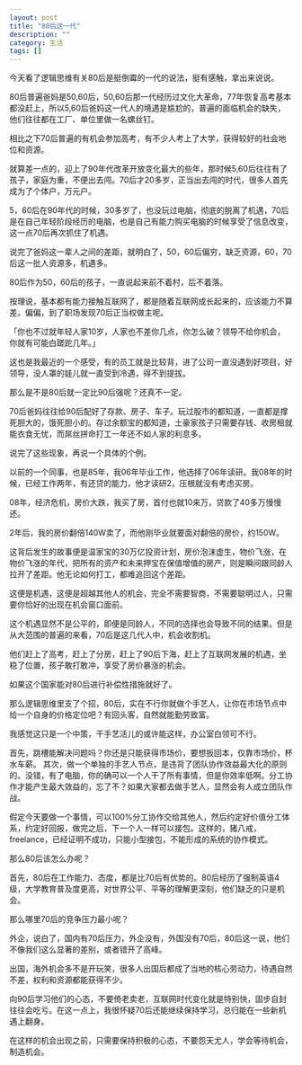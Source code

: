 ```yaml
---
layout: post
title: "80后这一代"
description: ""
category: 生活
tags: []
---
```



今天看了逻辑思维有关80后是挺倒霉的一代的说法，挺有感触，拿出来说说。

80后普遍爸妈是50,60后，50,60后那一代经历过文化大革命，77年恢复高考基本都没赶上，所以5,60后爸妈这一代人的境遇是尴尬的，普遍的面临机会的缺失，他们往往都在工厂、单位里做一名螺丝钉。

相比之下70后普遍的有机会参加高考，有不少人考上了大学，获得较好的社会地位和资源。

就算差一点的，迎上了90年代改革开放变化最大的些年，那时候5,60后往往有了孩子，家庭为重，不便出去闯。70后才20多岁，正当出去闯的时代，很多人首先成为了个体户，万元户。

5，60后在90年代的时候，30多岁了，也没玩过电脑，彻底的脱离了机遇，70后是在自己年轻阶段经历的电脑，也是自己有能力购买电脑的时候享受了信息改变，这一点70后再次抓住了机遇。

说完了爸妈这一辈人之间的差距，就明白了，50，60后偏穷，缺乏资源，60，70后这一批人资源多，机遇多。


80后作为50，60后的孩子，一直说起来前不着村，后不着落。

按理说，基本都有能力接触互联网了，都是随着互联网成长起来的，应该能力不算差。偏偏，到了职场发现70后正当权做主呢。

「你也不过就年轻人家10岁，人家也不差你几点，你怎么破？领导不给你机会，你就有可能白蹉跎几年。」

这也是我最近的一个感受，有的员工就是比较背，进了公司一直没遇到好项目，好领导，没人罩的娃儿就一直受到冷遇，得不到提拔。

那么是不是80后就一定比90后强呢？还真不一定。

70后爸妈往往给90后配好了存款、房子、车子。玩过股市的都知道，一直都是撑死胆大的，饿死胆小的。存过余额宝的都知道，土豪家孩子只需要存钱、收房租就能衣食无忧，而屌丝拼命打工一年还不如人家的利息多。


说完了这些现象，再说一个具体的个例。

以前的一个同事，也是85年，我06年毕业工作，他选择了06年读研。我08年的时候，已经工作两年，有还贷的能力，他才读研2，压根就没有考虑买房。

08年，经济危机，房价大跌，我买了房，首付也就10来万，贷款了40多万慢慢还。

2年后，我的房价翻倍140W卖了，而他刚毕业就要面对翻倍的房价，约150W。

这背后发生的故事便是温家宝的30万亿投资计划，房价泡沫虚生，物价飞涨，在物价飞涨的年代，把所有的资产和未来押宝在保值增值的房产，则是瞬间跟同龄人拉开了差距。他无论如何打工，都难追回这个差距。

这便是机遇，这便是超越其他人的机会，完全不需要智商，不需要聪明过人，只需要你恰好的出现在机会窗口面前。

这个机遇显然不是公平的，即便是同龄人，不同的选择也会导致不同的结果。但是从大范围的普遍的来看，70后是这几代人中，机会收割机。

他们赶上了高考，赶上了分房，赶上了90后下海，赶上了互联网发展的机遇，坐稳了位置，孩子敢打敢冲，享受了房价暴涨的机会。

如果这个国家能对80后进行补偿性措施就好了。



那么逻辑思维里支了个招，80后，实在不行你就做个手艺人，让你在市场节点中给一个自身的价格定位吧？有回头客，自然就能勤劳致富。

我感觉这只是一个中策，干手艺活儿的或许能这样，办公室白领可不行。

首先，跳槽能解决问题吗？你还是只能获得市场价，要想扳回本，仅靠市场价，杯水车薪。
其次，做一个单独的手艺人节点，是违背了团队协作效益最大化的原则的。没错，有了电脑，你的确可以一个人干了所有事情，但是你效率低啊。分工协作才能产生最大效益的，忘了不？如果大家都去做手艺人，显然会有人成立团队作战。

假定今天要做一个事情，可以100%分工协作交给其他人，然后约定好价值分工体系，约定好回报，做完之后，下一个人一样可以接包。这样的，猪八戒，freelance，已经证明不成功，只能小型接包，不能形成的系统的协作模式。

那么80后该怎么办呢？

首先，80后在工作能力、态度，都是比70后有优势的。80后经历了强制英语4级，大学教育普及度更高，对世界公平、平等的理解更深刻，他们缺乏的只是机会。

那么哪里70后的竞争压力最小呢？

外企，说白了，国内有70后压力，外企没有，外国没有70后，80后这一说，他们不像我们这么显著的差别，或者错开了高峰。

出国，海外机会多不是开玩笑，很多人出国后都成了当地的核心劳动力，待遇自然不差，权利和资源都能获得不少。

向90后学习他们的心态，不要倚老卖老，互联网时代变化就是特别快，固步自封往往会吃亏。在这一点上，我很怀疑70后还能继续保持学习，总归能在一些新机遇上翻身。

在这样的机会出现之前，只需要保持积极的心态，不要怨天尤人，学会等待机会，制造机会。




